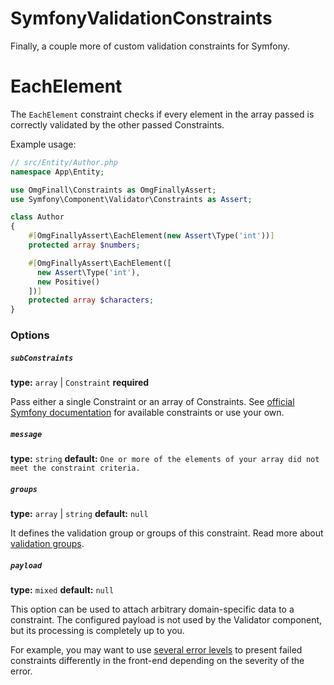 # SymfonyValidationConstraints
Finally, a couple more of custom validation constraints for Symfony.

# EachElement

The `EachElement` constraint checks if every element in the array passed is correctly validated by the other passed Constraints.

Example usage:

```php
// src/Entity/Author.php
namespace App\Entity;

use OmgFinall\Constraints as OmgFinallyAssert;
use Symfony\Component\Validator\Constraints as Assert;

class Author
{
    #[OmgFinallyAssert\EachElement(new Assert\Type('int'))]
    protected array $numbers;

    #[OmgFinallyAssert\EachElement([
      new Assert\Type('int'),
      new Positive()
    ])]
    protected array $characters;
}
```
### Options

##### `subConstraints`
**type:** `array` | `Constraint` **required**

Pass either a single Constraint or an array of Constraints.
See [official Symfony documentation](https://symfony.com/doc/current/reference/constraints.html) for available constraints or use your own.

##### `message`
**type:** `string` **default:** `One or more of the elements of your array did not meet the constraint criteria.`

##### `groups`
**type:** `array` | `string` **default:** `null`

It defines the validation group or groups of this constraint. Read more about [validation groups](https://symfony.com/doc/current/validation/groups.html).

##### `payload`
**type:** `mixed` **default:** `null`

This option can be used to attach arbitrary domain-specific data to a constraint. The configured payload is not used by the Validator component, but its processing is completely up to you.

For example, you may want to use [several error levels](https://symfony.com/doc/current/validation/severity.html) to present failed constraints differently in the front-end depending on the severity of the error.
